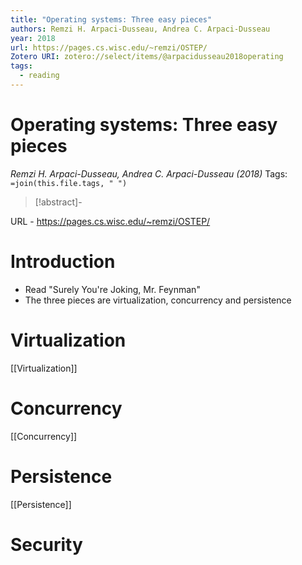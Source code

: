 ```yaml
---
title: "Operating systems: Three easy pieces"
authors: Remzi H. Arpaci-Dusseau, Andrea C. Arpaci-Dusseau
year: 2018
url: https://pages.cs.wisc.edu/~remzi/OSTEP/
Zotero URI: zotero://select/items/@arpacidusseau2018operating
tags:
  - reading
---
```


# Operating systems: Three easy pieces  
_Remzi H. Arpaci-Dusseau, Andrea C. Arpaci-Dusseau (2018)_
Tags: `=join(this.file.tags, " ")`

> [!abstract]-
> 

URL - https://pages.cs.wisc.edu/~remzi/OSTEP/

# Introduction

- Read "Surely You're Joking, Mr. Feynman"
- The three pieces are virtualization, concurrency and persistence
# Virtualization
[[Virtualization]]
# Concurrency
[[Concurrency]]
# Persistence
[[Persistence]]
# Security


